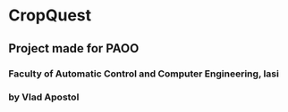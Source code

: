 # CropQuest
## Project made for PAOO
### Faculty of Automatic Control and Computer Engineering, Iasi
### by Vlad Apostol
